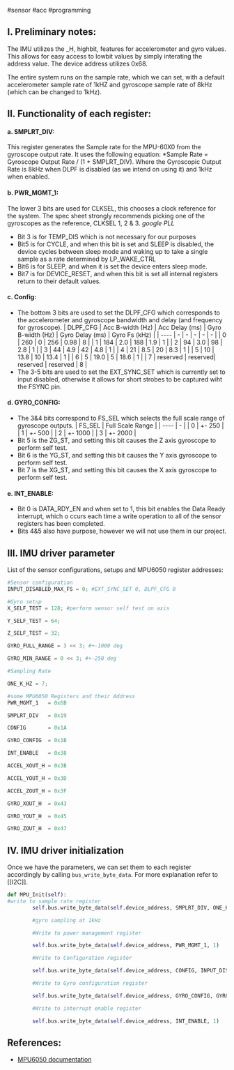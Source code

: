 #sensor #acc #programming 

## I. Preliminary notes:

The IMU utilizes the \_H, highbit, features for accelerometer and gyro values. This allows for easy access to lowbit values by simply interating the address value. The device address utilizes 0x68. 

The entire system runs on the sample rate, which we can set, with a default accelerometer sample rate of 1kHZ and gyroscope sample rate of 8kHz (which can be changed to 1kHz).

## II. Functionality of each register:

#### a. SMPLRT_DIV:

This register generates the Sample rate for the MPU-60X0 from the gyroscope output rate. It uses the following equation: 
*Sample Rate = Gyroscope Output Rate / (1 + SMPLRT_DIV).
Where the Gyroscopic Output Rate is 8kHz when DLPF is disabled (as we intend on using it) and 1kHz when enabled.

#### b. PWR_MGMT_1:

The lower 3 bits are used for CLKSEL, this chooses a clock reference for the system. The spec sheet strongly recommends picking one of the gyroscopes as the reference, CLKSEL 1, 2 & 3.
*google PLL*
- Bit 3 is for TEMP_DIS which is not necessary for our purposes
- Bit5 is for CYCLE, and when this bit is set and SLEEP is disabled, the device cycles between sleep mode and waking up to take a single sample as a rate determined by LP_WAKE_CTRL
- Bit6 is for SLEEP, and when it is set the device enters sleep mode.
- Bit7 is for DEVICE_RESET, and when this bit is set all internal registers return to their default values.

#### c. Config:

- The bottom 3 bits are used to set the DLPF_CFG which corresponds to the accelerometer and gyroscope bandwidth and delay (and frequency for gyroscope).
| DLPF_CFG | Acc B-width (Hz) | Acc Delay (ms) | Gyro B-width (Hz) | Gyro Delay (ms) | Gyro Fs (kHz) |
| ---- | - | - | - | - | - |
| 0 | 260 | 0 | 256 | 0.98 | 8 |
| 1 | 184 | 2.0 | 188 | 1.9 | 1 |
| 2 | 94 | 3.0 | 98 | 2.8 | 1 |
| 3 | 44 | 4.9 | 42 | 4.8 | 1 |
| 4 | 21 | 8.5 | 20 | 8.3 | 1 |
| 5 | 10 | 13.8 | 10 | 13.4 | 1 |
| 6 | 5 | 19.0 | 5 | 18.6 | 1 |
| 7 | reserved | reserved| reserved | reserved | 8 |
- The 3-5 bits are used to set the EXT_SYNC_SET which is currently set to input disabled, otherwise it allows for short strobes to be captured wiht the FSYNC pin.

#### d. GYRO_CONFIG:

- The 3&4 bits correspond to FS_SEL which selects the full scale range of gyroscope outputs.
| FS_SEL | Full Scale Range |
| ---- | - | 
| 0 | +- 250 | 
| 1 | +- 500 | 
| 2 | +- 1000 | 
| 3 | +- 2000 | 
- Bit 5 is the ZG_ST, and setting this bit causes the Z axis gyroscope to perform self test.
- Bit 6 is the YG_ST, and setting this bit causes the Y axis gyroscope to perform self test.
- Bit 7 is the XG_ST, and setting this bit causes the X axis gyroscope to perform self test.

#### e. INT_ENABLE: 

- Bit 0 is DATA_RDY_EN and when set to 1, this bit enables the Data Ready interrupt, which o ccurs each time a write operation to all of the sensor registers has been completed.
- Bits 4&5 also have purpose, however we will not use them in our project.

## III. IMU driver parameter

List of the sensor configurations, setups and MPU6050 register addresses:
```python
#Sensor configuration
INPUT_DISABLED_MAX_FS = 0; #EXT_SYNC_SET 0, DLPF_CFG 0

#Gyro setup
X_SELF_TEST = 128; #perform sensor self test on axis

Y_SELF_TEST = 64;

Z_SELF_TEST = 32;

GYRO_FULL_RANGE = 3 << 3; #+-1000 deg

GYRO_MIN_RANGE = 0 << 3; #+-250 deg

#Sampling Rate

ONE_K_HZ = 7;

#some MPU6050 Registers and their Address
PWR_MGMT_1   = 0x6B

SMPLRT_DIV   = 0x19

CONFIG       = 0x1A

GYRO_CONFIG  = 0x1B

INT_ENABLE   = 0x38

ACCEL_XOUT_H = 0x3B

ACCEL_YOUT_H = 0x3D

ACCEL_ZOUT_H = 0x3F

GYRO_XOUT_H  = 0x43

GYRO_YOUT_H  = 0x45

GYRO_ZOUT_H  = 0x47
```

## IV. IMU driver initialization

Once we have the parameters, we can set them to each register accordingly by calling `bus_write_byte_data`. For more explanation refer to [[I2C]].
```python
def MPU_Init(self):
#write to sample rate register
        self.bus.write_byte_data(self.device_address, SMPLRT_DIV, ONE_K_HZ)

        #gyro sampling at 1kHz

        #Write to power management register

        self.bus.write_byte_data(self.device_address, PWR_MGMT_1, 1)

        #Write to Configuration register

        self.bus.write_byte_data(self.device_address, CONFIG, INPUT_DISABLED_MAX_FS)

        #Write to Gyro configuration register

        self.bus.write_byte_data(self.device_address, GYRO_CONFIG, GYRO_MIN_RANGE)

        #Write to interrupt enable register

        self.bus.write_byte_data(self.device_address, INT_ENABLE, 1)
```

## References:
- [MPU6050 documentation](https://invensense.tdk.com/wp-content/uploads/2015/02/MPU-6000-Register-Map1.pdf)